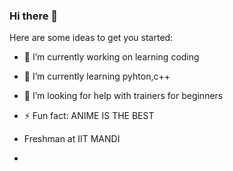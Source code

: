 ### Hi there 👋

Here are some ideas to get you started:

- 🔭 I’m currently working on learning coding
  
- 🌱 I’m currently learning pyhton,c++
- 🤔 I’m looking for help with trainers for beginners
- ⚡ Fun fact: ANIME IS THE BEST
- Freshman at IIT MANDI
- 

